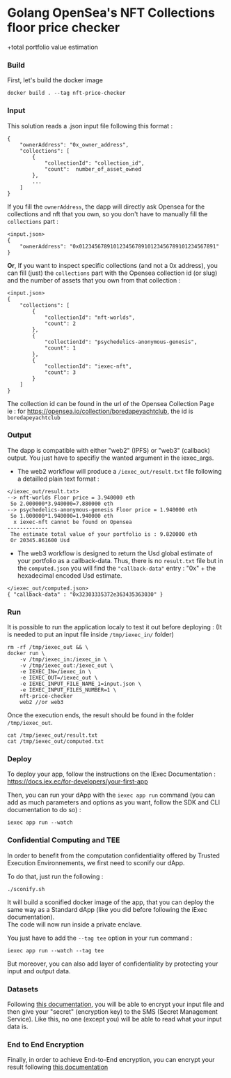 # Golang OpenSea's NFT Collections floor price checker
+total portfolio value estimation

### Build
First, let's build the docker image
```
docker build . --tag nft-price-checker
```

### Input
This solution reads a .json input file following this format :
```
{
    "ownerAddress": "0x_owner_address",
    "collections": [
        {
            "collectionId": "collection_id",
            "count":  number_of_asset_owned
        },
        ...
    ]
}
```
If you fill the `ownerAddress`, the dapp will directly ask Opensea for the collections and nft that you own, so you don't have to manually fill the `collections` part :
```
<input.json>
{
    "ownerAddress": "0x01234567891012345678910123456789101234567891"
}
```
**Or**, If you want to inspect specific collections (and not a 0x address), you can fill (just) the `collections` part with the Opensea collection id (or slug) and the number of assets that you own from that collection :
```
<input.json>
{
    "collections": [
        {
            "collectionId": "nft-worlds",
            "count": 2
        },
        {
            "collectionId": "psychedelics-anonymous-genesis",
            "count": 1
        },
        {
            "collectionId": "iexec-nft",
            "count": 3
        }
    ]
}
```  
The collection id can be found in the url of the Opensea Collection Page  
ie : for https://opensea.io/collection/boredapeyachtclub, the id is `boredapeyachtclub`

### Output
The dapp is compatible with either "web2" (IPFS) or "web3" (callback) output. You just have to specifiy the wanted argument in the iexec_args.

- The web2 workflow will produce a `/iexec_out/result.txt` file following a detailled plain text format :  
```
</iexec_out/result.txt>
--> nft-worlds Floor price = 3.940000 eth
 So 2.000000*3.940000=7.880000 eth
--> psychedelics-anonymous-genesis Floor price = 1.940000 eth
 So 1.000000*1.940000=1.940000 eth
  x iexec-nft cannot be found on Opensea 
------------- 
 The estimate total value of your portfolio is : 9.820000 eth
 Or 20345.861600 Usd
```

- The web3 workflow is designed to return the Usd global estimate of your portfolio as a callback-data. Thus, there is no `result.txt` file but in the `computed.json` you will find the `"callback-data"` entry : "0x" + the hexadecimal encoded Usd estimate.
```
</iexec_out/computed.json>
{ "callback-data" : "0x32303335372e363435363030" }
```

### Run
It is possible to run the application localy to test it out before deploying :
(It is needed to put an input file inside `/tmp/iexec_in/` folder)
```
rm -rf /tmp/iexec_out && \
docker run \
    -v /tmp/iexec_in:/iexec_in \
    -v /tmp/iexec_out:/iexec_out \
    -e IEXEC_IN=/iexec_in \
    -e IEXEC_OUT=/iexec_out \
    -e IEXEC_INPUT_FILE_NAME_1=input.json \
    -e IEXEC_INPUT_FILES_NUMBER=1 \
    nft-price-checker
    web2 //or web3
```
Once the execution ends, the result should be found in the folder
`/tmp/iexec_out`.
```
cat /tmp/iexec_out/result.txt
cat /tmp/iexec_out/computed.txt
```

### Deploy
To deploy your app, follow the instructions on the IExec Documentation : https://docs.iex.ec/for-developers/your-first-app

Then, you can run your dApp with the `iexec app run` command (you can add as much parameters and options as you want, follow the SDK and CLI documentation to do so) :  
```
iexec app run --watch
```

### Confidential Computing and TEE
In order to benefit from the computation confidentiality offered by Trusted Execution Environnements, we first need to sconify our dApp.  

To do that, just run the following : 
```
./sconify.sh
```
It will build a sconified docker image of the app, that you can deploy the same way as a Standard dApp (like you did before following the iExec documentation).  
The code will now run inside a private enclave.  

You just have to add the `--tag tee` option in your run command :
```
iexec app run --watch --tag tee
```

But moreover, you can also add layer of confidentiality by protecting your input and output data.

### Datasets
Following [this documentation](https://docs.iex.ec/for-developers/confidential-computing/sgx-encrypted-dataset), you will be able to encrypt your input file and then give your "secret" (encryption key) to the SMS (Secret Management Service). Like this, no one (except you) will be able to read what your input data is.

### End to End Encryption
Finally, in order to achieve End-to-End encryption, you can encrypt your result following [this documentation](https://docs.iex.ec/for-developers/confidential-computing/end-to-end-encryption)
